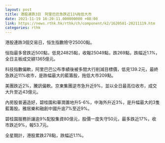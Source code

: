 ```yaml
---
layout: post
title: 港股連跌3日　阿里巴巴急跌近11%拖低大市
date: 2021-11-19 16:20:11.000000000 +08:00
link: https://news.rthk.hk/rthk/ch/component/k2/1620581-20211119.htm
categories: rthk
---
```


港股連跌3個交易日，恒生指數險守25000點。

恒指最多曾跌近500點，低見24825點，收報25049點，跌269點，跌幅近1.1%，全日主板成交額1365億元。

科技指數偏軟，阿里巴巴公布季績後被多間大行削減目標價，低見139.2元，最終急跌近11%收市，是跌幅最大的藍籌股，拖低大市209點。

美團跌近2%，騰訊偏軟。京東集團逆市急升近9%，並以全日最高位收市，成交大升至近43億元。

內房股普遍造好，碧桂園和華潤置地升5-6%，中海外升近3%，是升幅最大的3隻藍籌股。雅居樂和融創中國升逾7%至近9%。

碧桂園服務折讓逾9%配股集資80億元，股價一度失守50元，最多跌近17%，收市跌近9%，報53.7元。

全星期計，港股累跌278點，跌幅近1.1%。
